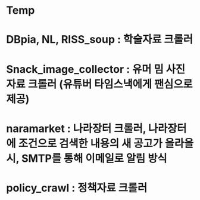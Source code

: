 # Temp
# DBpia, NL, RISS_soup : 학술자료 크롤러
# Snack_image_collector : 유머 밈 사진자료 크롤러 (유튜버 타임스낵에게 팬심으로 제공)
# naramarket : 나라장터 크롤러, 나라장터에 조건으로 검색한 내용의 새 공고가 올라올 시, SMTP를 통해 이메일로 알림 방식
# policy_crawl : 정책자료 크롤러
